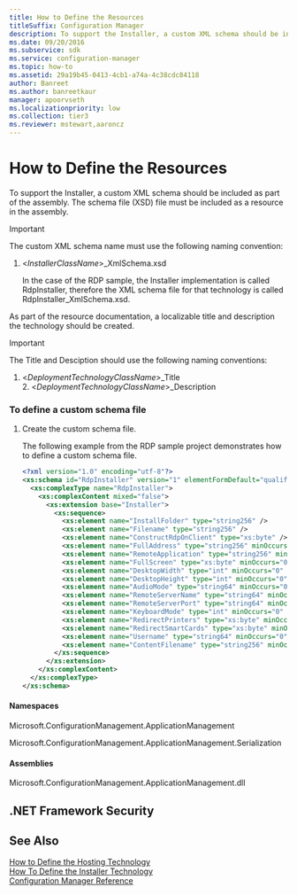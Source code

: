 ```yaml
---
title: How to Define the Resources
titleSuffix: Configuration Manager
description: To support the Installer, a custom XML schema should be included as part of the assembly and the schema XSD file must be included as a resource in the assembly.
ms.date: 09/20/2016
ms.subservice: sdk
ms.service: configuration-manager
ms.topic: how-to
ms.assetid: 29a19b45-0413-4cb1-a74a-4c38cdc84118
author: Banreet
ms.author: banreetkaur
manager: apoorvseth
ms.localizationpriority: low
ms.collection: tier3
ms.reviewer: mstewart,aaroncz 
---
```

# How to Define the Resources
To support the Installer, a custom XML schema should be included as part of the assembly. The schema file (XSD) file must be included as a resource in the assembly.  

> [!IMPORTANT]
>  The custom XML schema name must use the following naming convention:  
> 
> 1. \<*InstallerClassName*>_XmlSchema.xsd  
> 
>    In the case of the RDP sample, the Installer implementation is called RdpInstaller, therefore the XML schema file for that technology is called RdpInstaller_XmlSchema.xsd.  

 As part of the resource documentation, a localizable title and description the technology should be created.  

> [!IMPORTANT]
>  The Title and Desciption should use the following naming conventions:  
> 
> 1. \<*DeploymentTechnologyClassName*>_Title  
>    2.  \<*DeploymentTechnologyClassName*>_Description  

### To define a custom schema file  

1.  Create the custom schema file.  

     The following example from the RDP sample project demonstrates how to define a custom schema file.  

    ```xml
    <?xml version="1.0" encoding="utf-8"?>  
    <xs:schema id="RdpInstaller" version="1" elementFormDefault="qualified" targetNamespace="http://schemas.microsoft.com/SystemsManagement/2009/ApplicationManagement" xmlns="http://schemas.microsoft.com/SystemsManagement/2009/ApplicationManagement" xmlns:xs="http://www.w3.org/2001/XMLSchema">  
      <xs:complexType name="RdpInstaller">  
        <xs:complexContent mixed="false">  
          <xs:extension base="Installer">  
            <xs:sequence>  
              <xs:element name="InstallFolder" type="string256" />  
              <xs:element name="Filename" type="string256" />  
              <xs:element name="ConstructRdpOnClient" type="xs:byte" />  
              <xs:element name="FullAddress" type="string256" minOccurs="0" />  
              <xs:element name="RemoteApplication" type="string256" minOccurs="0" />  
              <xs:element name="FullScreen" type="xs:byte" minOccurs="0" />  
              <xs:element name="DesktopWidth" type="int" minOccurs="0" />  
              <xs:element name="DesktopHeight" type="int" minOccurs="0" />  
              <xs:element name="AudioMode" type="string64" minOccurs="0" />  
              <xs:element name="RemoteServerName" type="string64" minOccurs="0" />  
              <xs:element name="RemoteServerPort" type="string64" minOccurs="0" />  
              <xs:element name="KeyboardMode" type="int" minOccurs="0" />  
              <xs:element name="RedirectPrinters" type="xs:byte" minOccurs="0" />  
              <xs:element name="RedirectSmartCards" type="xs:byte" minOccurs="0" />  
              <xs:element name="Username" type="string64" minOccurs="0" />  
              <xs:element name="ContentFilename" type="string256" minOccurs="0" />  
            </xs:sequence>  
          </xs:extension>  
        </xs:complexContent>  
      </xs:complexType>  
    </xs:schema>  
    ```  

#### Namespaces  
 Microsoft.ConfigurationManagement.ApplicationManagement  

 Microsoft.ConfigurationManagement.ApplicationManagement.Serialization  

#### Assemblies  
 Microsoft.ConfigurationManagement.ApplicationManagement.dll  

## .NET Framework Security  

## See Also  
 [How to Define the Hosting Technology](../../develop/apps/how-to-define-the-hosting-technology.md)   
 [How To Define the Installer Technology](../../develop/apps/how-to-define-the-installer-technology.md)   
 [Configuration Manager Reference](../../develop/reference/configuration-manager-reference.md)
